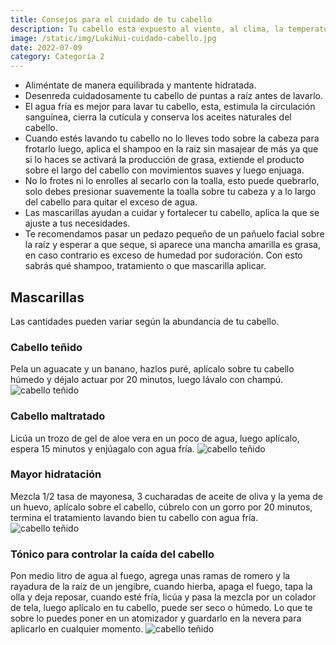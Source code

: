 ```yaml
---
title: Consejos para el cuidado de tu cabello
description: Tu cabello esta expuesto al viento, al clima, la temperatura y a tratamientos, aquí te damos unos tips para que siempre luzca hermoso.
image: /static/img/LukiNui-cuidado-cabello.jpg
date: 2022-07-09
category: Categoría 2
---
```


- Aliméntate de manera equilibrada y mantente hidratada.
- Desenreda cuidadosamente tu cabello de puntas a raíz antes de lavarlo.
- El agua fría es mejor para lavar tu cabello, esta, estimula la circulación sanguínea, cierra la cutícula y conserva los aceites naturales del cabello.
- Cuando estés lavando tu cabello no lo lleves todo sobre la cabeza para frotarlo luego, aplica el shampoo en la raiz sin masajear de más ya que si lo haces se activará la producción de grasa, extiende el producto sobre el largo del cabello con movimientos suaves y luego enjuaga.
- No lo frotes ni lo enrolles al secarlo con la toalla, esto puede quebrarlo, solo debes presionar suavemente la toalla sobre tu cabeza y a lo largo del cabello para quitar el exceso de agua.
- Las mascarillas ayudan a cuidar y fortalecer tu cabello, aplica la que se ajuste a tus necesidades.
- Te recomendamos pasar un pedazo pequeño de un pañuelo facial sobre la raíz y esperar a que seque, si aparece una mancha amarilla es grasa, en caso contrario es exceso de humedad por sudoración. Con esto sabrás qué shampoo, tratamiento o que mascarilla aplicar. 

## Mascarillas
Las cantidades pueden variar según la abundancia de tu cabello.

### Cabello teñido
Pela un aguacate y un banano, hazlos puré, aplícalo sobre tu cabello húmedo y déjalo actuar por 20 minutos, luego lávalo con champú.
![cabello teñido](/static/img/LukiNui-Tinte.jpg)

### Cabello maltratado
Licúa un trozo de gel de aloe vera en un poco de agua, luego aplícalo, espera 15 minutos y enjúagalo con agua fría.
![cabello teñido](/static/img/LukiNui-Maltratado.jpg)

### Mayor hidratación
Mezcla 1/2 tasa de mayonesa, 3 cucharadas de aceite de oliva y la yema de un huevo, aplícalo sobre el cabello, cúbrelo con un gorro por 20 minutos, termina el tratamiento lavando bien tu cabello con agua fría.
![cabello teñido](/static/img/LukiNui-Hidratado.jpg)

### Tónico para controlar la caída del cabello
Pon medio litro de agua al fuego, agrega unas ramas de romero y la rayadura de la raíz de un jengibre, cuando hierba, apaga el fuego, tapa la olla y deja reposar, cuando esté fría, licúa y pasa la mezcla por un colador de tela, luego aplícalo en tu cabello, puede ser seco o húmedo. Lo que te sobre lo puedes poner en un atomizador y guardarlo en la nevera para aplicarlo en cualquier momento.
![cabello teñido](/static/img/LukiNui-Caida.jpg)